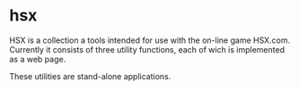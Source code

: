 # hsx

HSX is a collection a tools intended for use with the on-line game HSX.com.  Currently it consists of three utility functions, each of wich is implemented as a web page.

These utilities are stand-alone applications.